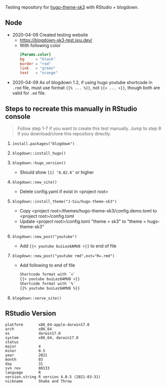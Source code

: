 Testing repository for [hugo-theme-sk3](https://github.com/J-Siu/hugo-theme-sk3) with RStudio + blogdown.

## Node

- 2020-04-09 Created testing website
  - https://blogdown-sk3-test.jsiu.dev/
  - With following color
    ```toml
    [Params.color]
    bg     = "black"
    border = "red"
    link   = "green"
    text   = "orange"
    ```
- 2020-04-09 As of blogdown 1.2, if using hugo youtube shortcode in `.rmd` file, must use format `{{% ... %}}`, not `{{< ... >}}`, though both are valid for `.md` file.
## Steps to recreate this manually in RStudio console

> Follow step 1-7 if you want to create this test manually.
> Jump to step 8 if you download/clone this repository directly.

1. `install.packages("blogdown")`
2. `blogdown::install_hugo()`
3. `blogdown::hugo_version()`
   - Should show `[1] ‘0.82.0’` or higher
4. `blogdown::new_site()`
   - Delete config.yaml if exist in \<project root\>
5. `blogdown::install_theme("J-Siu/hugo-theme-sk3")`
   - Copy \<project root\>/themes/hugo-theme-sk3/config.demo.toml to \<project root\>/config.toml
   - Update \<project root\>/config.toml "theme = sk3" to "theme = hugo-theme-sk3"
6. `blogdown::new_post("youtube")`
   - Add `{{< youtube buiLez6AMU8 >}}` to end of file
7. `blogdown::new_post("youtube rmd",ext="R=.rmd")`
   - Add following to end of file

      ```txt
      Shortcode format with `<`
      {{< youtube buiLez6AMU8 >}}
      Shortcode format with `%`
      {{% youtube buiLez6AMU8 %}}
      ```

8. `blogdown::serve_site()`

## RStudio Version

```
platform       x86_64-apple-darwin17.0
arch           x86_64
os             darwin17.0
system         x86_64, darwin17.0
status
major          4
minor          0.5
year           2021
month          03
day            31
svn rev        80133
language       R
version.string R version 4.0.5 (2021-03-31)
nickname       Shake and Throw
```